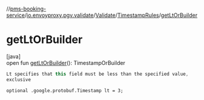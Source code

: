 //[pms-booking-service](../../../../index.md)/[io.envoyproxy.pgv.validate](../../index.md)/[Validate](../index.md)/[TimestampRules](index.md)/[getLtOrBuilder](get-lt-or-builder.md)

# getLtOrBuilder

[java]\
open fun [getLtOrBuilder](get-lt-or-builder.md)(): TimestampOrBuilder

```kotlin
Lt specifies that this field must be less than the specified value,
exclusive

```
`optional .google.protobuf.Timestamp lt = 3;`